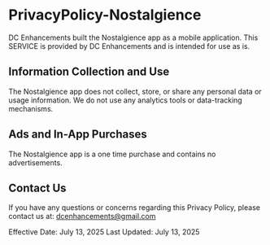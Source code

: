 # PrivacyPolicy-Nostalgience

DC Enhancements built the Nostalgience app as a mobile application. This SERVICE is provided by DC Enhancements and is intended for use as is.

## Information Collection and Use

The Nostalgience app does not collect, store, or share any personal data or usage information. We do not use any analytics tools or data-tracking mechanisms.

## Ads and In-App Purchases

The Nostalgience app is a one time purchase and contains no advertisements.

## Contact Us

If you have any questions or concerns regarding this Privacy Policy, please contact us at: dcenhancements@gmail.com

Effective Date: July 13, 2025
Last Updated: July 13, 2025

